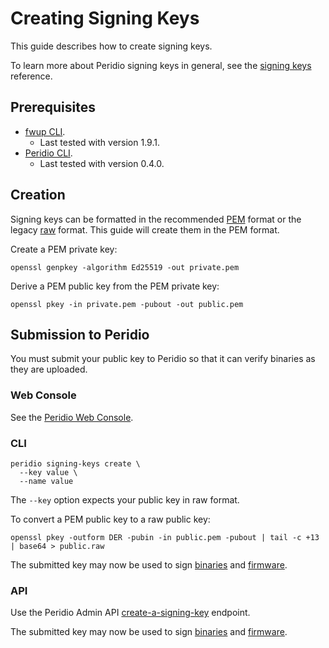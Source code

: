 # Creating Signing Keys

This guide describes how to create signing keys.

To learn more about Peridio signing keys in general, see the [signing keys](/reference/signing-keys) reference.

## Prerequisites

- [fwup CLI](https://github.com/fwup-home/fwup).
  - Last tested with version 1.9.1.
- [Peridio CLI](https://github.com/peridio/morel/releases).
  - Last tested with version 0.4.0.

## Creation

Signing keys can be formatted in the recommended [PEM](/reference/signing-keys#pem) format or the legacy [raw](/reference/signing-keys#raw) format. This guide will create them in the PEM format.

Create a PEM private key:

```
openssl genpkey -algorithm Ed25519 -out private.pem
```

Derive a PEM public key from the PEM private key:

```
openssl pkey -in private.pem -pubout -out public.pem
```

## Submission to Peridio

You must submit your public key to Peridio so that it can verify binaries as they are uploaded.

### Web Console

See the [Peridio Web Console](https://console.cremini.peridio.com).

### CLI

```
peridio signing-keys create \
  --key value \
  --name value
```

The `--key` option expects your public key in raw format.

To convert a PEM public key to a raw public key:

```
openssl pkey -outform DER -pubin -in public.pem -pubout | tail -c +13 | base64 > public.raw
```

The submitted key may now be used to sign [binaries](/guides/creating-binary-signatures) and [firmware](/guides/creating-firmware#sign-the-fwup-archive).

### API

Use the Peridio Admin API [create-a-signing-key](/admin-api#signing-keys/operation/create-a-signing-key) endpoint.

The submitted key may now be used to sign [binaries](/guides/creating-binary-signatures) and [firmware](/guides/creating-firmware#sign-the-fwup-archive).
